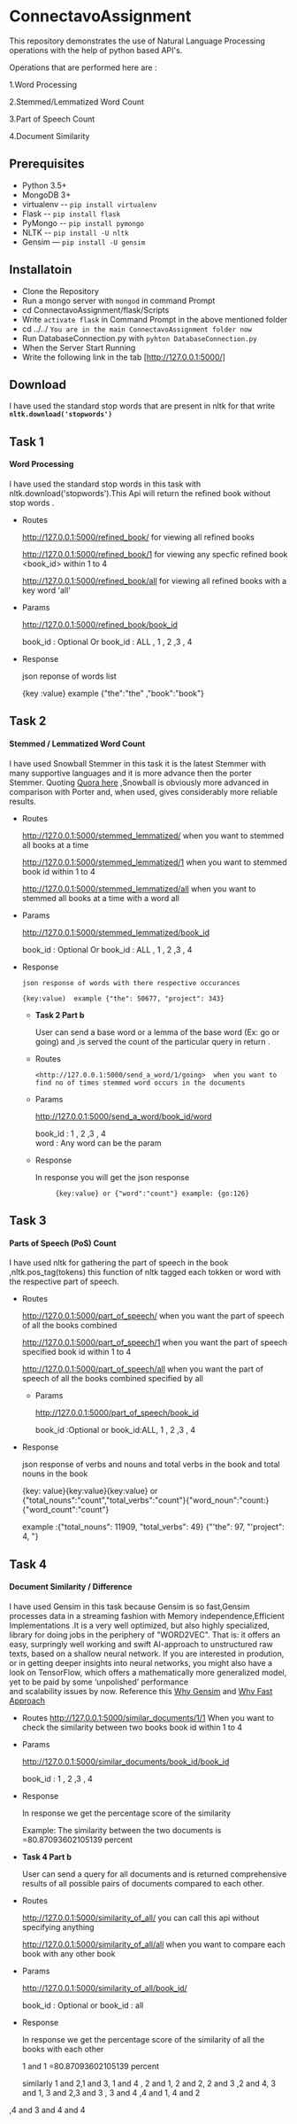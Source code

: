 # ConnectavoAssignment

This repository demonstrates the use of Natural Language Processing operations with the help of python based API's.

Operations that are performed here are :

1.Word Processing

2.Stemmed/Lemmatized Word Count

3.Part of Speech Count

4.Document Similarity


## Prerequisites

* Python 3.5+
* MongoDB 3+
* virtualenv -- `pip install virtualenv`
* Flask --  `pip install flask`
* PyMongo -- `pip install pymongo`
* NLTK --  `pip install -U nltk`
* Gensim — `pip install -U gensim`

## Installatoin

* Clone the Repository
* Run a mongo server with `mongod` in command Prompt
* cd ConnectavoAssignment/flask/Scripts
* Write `activate flask` in Command Prompt in the above mentioned folder
* cd ../../  `You are in the main ConnectavoAssignment folder now`
* Run DatabaseConnection.py with  `pyhton DatabaseConnection.py`
* When the Server Start Running
* Write the following link in the tab [http://127.0.0.1:5000/] 

## Download

I have used the standard stop words that are present in nltk for that write  **`nltk.download('stopwords')`**


## Task 1
#### Word Processing
   
   I have used the standard stop words in this task with nltk.download('stopwords').This Api will return the refined book without stop      words .
   
* Routes 
    
     <http://127.0.0.1:5000/refined_book/>    for  viewing all refined books
    
     <http://127.0.0.1:5000/refined_book/1>   for viewing any specfic refined book <book_id> within 1 to 4

     <http://127.0.0.1:5000/refined_book/all> for viewing all refined books with a key word 'all'
     
* Params

     <http://127.0.0.1:5000/refined_book/book_id>
      
     book_id : Optional  Or book_id : ALL , 1 , 2 ,3 , 4
     
 
 
* Response

     json reponse of words list
      
     {key :value}  example {"the":"the" ,"book":"book"} 
      
      
## Task 2
#### Stemmed / Lemmatized Word Count

  I have used Snowball Stemmer in this task it is the latest Stemmer with many supportive languages and it is more advance then the       porter Stemmer. Quoting [Quora here](https://www.quora.com/What-is-the-most-popular-stemming-algorithms-in-Text-Classification)         ,Snowball is obviously more advanced in comparison with Porter and, when used, gives considerably more reliable results.

* Routes

    <http://127.0.0.1:5000/stemmed_lemmatized/>  when you want to stemmed all books at a time
    
    <http://127.0.0.1:5000/stemmed_lemmatized/1> when you want to stemmed book id within 1 to 4
    
    <http://127.0.0.1:5000/stemmed_lemmatized/all> when you want to stemmed all books at a time with a word all
    
* Params

     <http://127.0.0.1:5000/stemmed_lemmatized/book_id>
      
     book_id : Optional  Or book_id : ALL , 1 , 2 ,3 , 4    
    
* Response
      
      json response of words with there respective occurances
      
      {key:value)  example {"the": 50677, "project": 343}
 
  * **Task 2 Part b**  
  
       User can send a base word or a lemma of the base word (Ex: go or going) and ,is served the count of the particular query in          return    .   
       
  * Routes
  
        <http://127.0.0.1:5000/send_a_word/1/going>  when you want to find no of times stemmed word occurs in the documents 
        
  * Params

     <http://127.0.0.1:5000/send_a_word/book_id/word>
      
     book_id  : 1 , 2 ,3 , 4       
     word : Any word can be the param
     
   * Response
          
        In response you will get the json response
              
              {key:value} or {"word":"count"} example: {go:126}
 
 ## Task 3
 #### Parts of Speech (PoS) Count
 
   I have used nltk for gathering the part of speech in the book ,nltk.pos_tag(tokens) this function of nltk tagged each tokken or word    with the respective part of speech.
   
 * Routes
   
      <http://127.0.0.1:5000/part_of_speech/>  when you want the part of speech of all the books combined
      
      <http://127.0.0.1:5000/part_of_speech/1> when you want the part of speech specified book id within 1 to 4
      
      <http://127.0.0.1:5000/part_of_speech/all> when you want the part of speech  of all the books combined specified by all
      
      
   * Params

     <http://127.0.0.1:5000/part_of_speech/book_id>
      
     book_id  :Optional  or book_id:ALL, 1 , 2 ,3 , 4       
      
   
 * Response
           
    json response of verbs and nouns and total verbs in the book and total nouns in the book
           
    {key: value}{key:value}{key:value} or {"total_nouns":"count","total_verbs":"count"}{"word_noun":"count:}{"word_count":"count"}
         
     example :{"total_nouns": 11909, "total_verbs": 49} {"'the": 97, "'project": 4, "}
         
 
  ## Task 4
  #### Document Similarity / Difference
     
   I have used Gensim in this task because Gensim is so fast,Gensim processes data in a streaming fashion with Memory 
   independence,Efficient Implementations .It is a very well optimized, but also highly specialized, library for doing jobs in the
   periphery of "WORD2VEC". That is: it offers an easy, surpringly well working and swift AI-approach to unstructured raw texts, based 
   on a shallow neural network. If you are interested in prodution, or in getting deeper insights into neural networks, you might also 
   have a look on TensorFlow, which offers a mathematically more generalized model, yet to be paid by some ‘unpolished’ performance    
   and scalability issues by now. Reference this [Why Gensim](https://www.quora.com/When-is-better-to-use-NLTK-vs-Sklearn-vs-Gensim) 
   and [Why Fast Approach](https://www.quora.com/What-makes-Gensim-so-fast) 
    
   * Routes
      <http://127.0.0.1:5000/similar_documents/1/1>  When you want to check the similarity between two books book id within 1 to 4
   
   * Params

     <http://127.0.0.1:5000/similar_documents/book_id/book_id>
      
     book_id  : 1 , 2 ,3 , 4       
    
   * Response
          
      In response we get the percentage score of the similarity
          
      Example: The similarity between the two documents is =80.87093602105139 percent
          
          
  * **Task 4 Part b**  
  
       User can send a query for all documents and is returned comprehensive results of all possible pairs of documents compared to each   other.
       
   * Routes
   
      <http://127.0.0.1:5000/similarity_of_all/>    you can call this api without specifying anything
      
      <http://127.0.0.1:5000/similarity_of_all/all>  when you want to compare each book with any other book 
      
   * Params

     <http://127.0.0.1:5000/similarity_of_all/book_id/>
      
     book_id  : Optional  or book_id : all
   
   
   * Response
          
     In response we get the percentage score of the similarity of all the books with each other   
     
     1 and 1 =80.87093602105139 percent
     
     similarly 1 and 2,1 and 3, 1 and 4 , 2 and 1, 2 and 2, 2 and 3 ,2 and 4, 3 and 1, 3 and 2,3 and 3 , 3 and 4 ,4 and 1, 4 and 2  
    
   ,4 and 3 and 4 and 4
          
        
     
           
